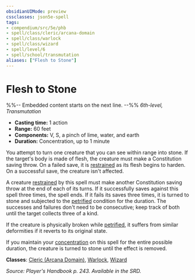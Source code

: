 ```yaml
---
obsidianUIMode: preview
cssclasses: json5e-spell
tags:
- compendium/src/5e/phb
- spell/class/cleric/arcana-domain
- spell/class/warlock
- spell/class/wizard
- spell/level/6
- spell/school/transmutation
aliases: ["Flesh to Stone"]
---
```

# Flesh to Stone
%%-- Embedded content starts on the next line. --%%
*6th-level, Transmutation*  

- **Casting time:** 1 action
- **Range:** 60 feet
- **Components:** V, S, a pinch of lime, water, and earth
- **Duration:** Concentration, up to 1 minute

You attempt to turn one creature that you can see within range into stone. If the target's body is made of flesh, the creature must make a Constitution saving throw. On a failed save, it is [restrained](/Systems/5e/rules/conditions.md#restrained) as its flesh begins to harden. On a successful save, the creature isn't affected.

A creature [restrained](/Systems/5e/rules/conditions.md#restrained) by this spell must make another Constitution saving throw at the end of each of its turns. If it successfully saves against this spell three times, the spell ends. If it fails its saves three times, it is turned to stone and subjected to the [petrified](/Systems/5e/rules/conditions.md#petrified) condition for the duration. The successes and failures don't need to be consecutive; keep track of both until the target collects three of a kind.

If the creature is physically broken while [petrified](/Systems/5e/rules/conditions.md#petrified), it suffers from similar deformities if it reverts to its original state.

If you maintain your [concentration](/Systems/5e/rules/conditions.md#concentration) on this spell for the entire possible duration, the creature is turned to stone until the effect is removed.

**Classes**: [Cleric (Arcana Domain)](/Systems/5e/classes/cleric-arcana-domain-scag.md), [Warlock](/Systems/5e/classes/warlock.md), [Wizard](/Systems/5e/classes/wizard.md)

*Source: Player's Handbook p. 243. Available in the SRD.*